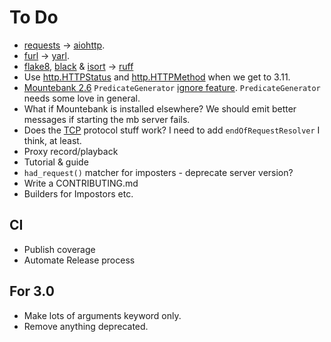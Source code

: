 # To Do

* [requests](https://pypi.org/project/requests/) -> [aiohttp](https://pypi.org/project/aiohttp/).
* [furl](https://pypi.org/project/furl/) -> [yarl](https://pypi.org/project/yarl/).
* [flake8](https://github.com/pycqa/flake8), [black](https://github.com/psf/black) & [isort](https://pycqa.github.io/isort/) -> [ruff](https://github.com/astral-sh/ruff)
* Use [http.HTTPStatus](https://docs.python.org/3/library/http.html#http.HTTPStatus) and [http.HTTPMethod](https://docs.python.org/3/library/http.html#http.HTTPMethod) when we get to 3.11.
* [Mountebank 2.6](https://www.mbtest.org/releases/v2.6.0) `PredicateGenerator` [ignore feature](https://www.mbtest.org/docs/api/proxies#proxy-predicate-generators). `PredicateGenerator` needs some love in general.
* What if Mountebank is installed elsewhere? We should emit better messages if starting the mb server fails.
* Does the [TCP](http://www.mbtest.org/docs/protocols/tcp) protocol stuff work? I need to add `endOfRequestResolver` I think, at least.
* Proxy record/playback
* Tutorial & guide
* `had_request()` matcher for imposters - deprecate server version?
* Write a CONTRIBUTING.md
* Builders for Impostors etc.

## CI

* Publish coverage
* Automate Release process

## For 3.0

* Make lots of arguments keyword only.
* Remove anything deprecated.
